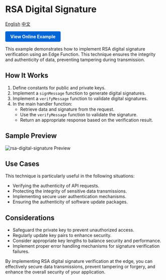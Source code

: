 # RSA Digital Signature

<div align="left">
  <a title="English" href="README.md">English</a>
  <a title="中文" href="README.zh-CN.md">中文</a>
</div>

<a href="https://edgeone.ai/developer/examples/hub-rsadigitalsignature" style="display: inline-block; background-color: #0366d6; color: white; padding: 8px 16px; text-decoration: none; border-radius: 4px; font-weight: bold;">View Online Example</a>

This example demonstrates how to implement RSA digital signature verification using an Edge Function. This technique ensures the integrity and authenticity of data, preventing tampering during transmission.

## How It Works

1. Define constants for public and private keys.
2. Implement a `signMessage` function to generate digital signatures.
3. Implement a `verifyMessage` function to validate digital signatures.
4. In the main handler function:
   - Retrieve data and signature from the request.
   - Use the `verifyMessage` function to validate the signature.
   - Return an appropriate response based on the verification result.

## Sample Preview

![rsa-digital-signature Preview](../assets/images/rsa-digital-signature.avif)

## Use Cases

This technique is particularly useful in the following situations:

- Verifying the authenticity of API requests.
- Protecting the integrity of sensitive data transmissions.
- Implementing secure user authentication mechanisms.
- Ensuring the authenticity of software update packages.

## Considerations

- Safeguard the private key to prevent unauthorized access.
- Regularly update key pairs to enhance security.
- Consider appropriate key lengths to balance security and performance.
- Implement proper error handling mechanisms for signature verification failures.

By implementing RSA digital signature verification at the edge, you can effectively secure data transmissions, prevent tampering or forgery, and enhance the overall security of your application.
